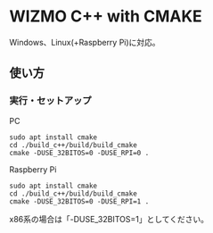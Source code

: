 WIZMO C++ with CMAKE
==================
Windows、Linux(+Raspberry Pi)に対応。

## 使い方
### 実行・セットアップ

PC  
```
sudo apt install cmake
cd ./build_c++/build/build_cmake
cmake -DUSE_32BITOS=0 -DUSE_RPI=0 .
```

Raspberry Pi  
```
sudo apt install cmake
cd ./build_c++/build/build_cmake
cmake -DUSE_32BITOS=0 -DUSE_RPI=1 .
```

x86系の場合は「-DUSE_32BITOS=1」としてください。